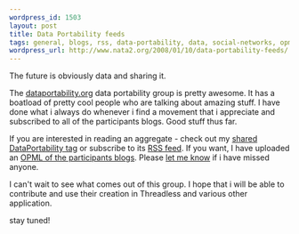```yaml
--- 
wordpress_id: 1503
layout: post
title: Data Portability feeds
tags: general, blogs, rss, data-portability, data, social-networks, opml, google-reader, feeds
wordpress_url: http://www.nata2.org/2008/01/10/data-portability-feeds/
---
```

The future is obviously data and sharing it.

The <a href="http://dataportability.org/">dataportability.org</a> data portability group is pretty awesome. It has a boatload of pretty cool people who are talking about amazing stuff. I have done what i always do whenever i find a movement that i appreciate  and subscribed to all of the participants blogs.  Good stuff thus far.

If you are interested in reading an aggregate - check out my <a href="http://www.google.com/reader/shared/user/18273797402131469936/label/DataPortability">shared DataPortability tag</a> or subscribe to its <a href="http://www.google.com/reader/public/atom/user/18273797402131469936/label/DataPortability">RSS feed</a>. If you want, I have uploaded an <a href="http://dopeman.org/dataportability.opml">OPML of the participants blogs</a>.  Please <a href="http://harperreed.org/contact/">let me know</a> if i have missed anyone.

I can't wait to see what comes out of this group. I hope that i will be able to contribute and use their creation in Threadless and various other application.

stay tuned!
